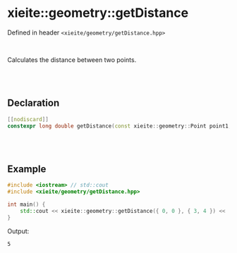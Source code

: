 # xieite::geometry::getDistance
Defined in header `<xieite/geometry/getDistance.hpp>`

<br/>

Calculates the distance between two points.

<br/><br/>

## Declaration
```cpp
[[nodiscard]]
constexpr long double getDistance(const xieite::geometry::Point point1, const xieite::geometry::Point point2) noexcept;
```

<br/><br/>

## Example
```cpp
#include <iostream> // std::cout
#include <xieite/geometry/getDistance.hpp>

int main() {
	std::cout << xieite::geometry::getDistance({ 0, 0 }, { 3, 4 }) << '\n';
}
```
Output:
```
5
```
